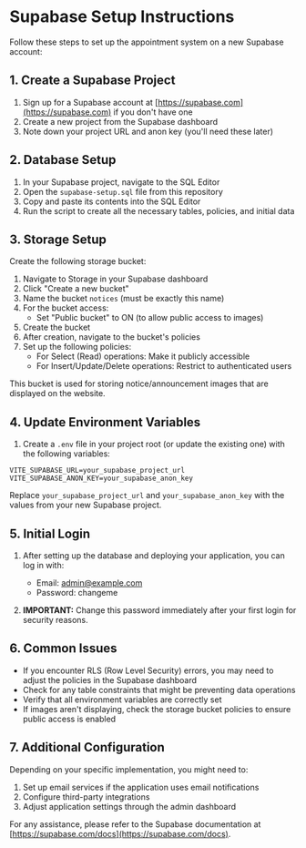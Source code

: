 # Supabase Setup Instructions

Follow these steps to set up the appointment system on a new Supabase account:

## 1. Create a Supabase Project

1. Sign up for a Supabase account at [https://supabase.com](https://supabase.com) if you don't have one
2. Create a new project from the Supabase dashboard
3. Note down your project URL and anon key (you'll need these later)

## 2. Database Setup

1. In your Supabase project, navigate to the SQL Editor
2. Open the `supabase-setup.sql` file from this repository
3. Copy and paste its contents into the SQL Editor
4. Run the script to create all the necessary tables, policies, and initial data

## 3. Storage Setup

Create the following storage bucket:

1. Navigate to Storage in your Supabase dashboard
2. Click "Create a new bucket"
3. Name the bucket `notices` (must be exactly this name)
4. For the bucket access:
   - Set "Public bucket" to ON (to allow public access to images)
5. Create the bucket
6. After creation, navigate to the bucket's policies
7. Set up the following policies:
   - For Select (Read) operations: Make it publicly accessible
   - For Insert/Update/Delete operations: Restrict to authenticated users

This bucket is used for storing notice/announcement images that are displayed on the website.

## 4. Update Environment Variables

1. Create a `.env` file in your project root (or update the existing one) with the following variables:

```
VITE_SUPABASE_URL=your_supabase_project_url
VITE_SUPABASE_ANON_KEY=your_supabase_anon_key
```

Replace `your_supabase_project_url` and `your_supabase_anon_key` with the values from your new Supabase project.

## 5. Initial Login

1. After setting up the database and deploying your application, you can log in with:
   - Email: admin@example.com
   - Password: changeme

2. **IMPORTANT:** Change this password immediately after your first login for security reasons.

## 6. Common Issues

- If you encounter RLS (Row Level Security) errors, you may need to adjust the policies in the Supabase dashboard
- Check for any table constraints that might be preventing data operations
- Verify that all environment variables are correctly set
- If images aren't displaying, check the storage bucket policies to ensure public access is enabled

## 7. Additional Configuration

Depending on your specific implementation, you might need to:

1. Set up email services if the application uses email notifications
2. Configure third-party integrations
3. Adjust application settings through the admin dashboard

For any assistance, please refer to the Supabase documentation at [https://supabase.com/docs](https://supabase.com/docs). 